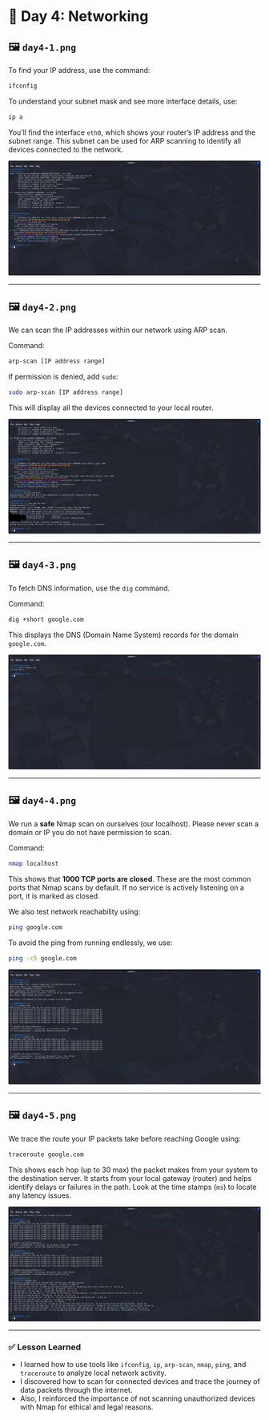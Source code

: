 # 🧠 Day 4: Networking

## 🖼️ `day4-1.png`

To find your IP address, use the command:
```bash
ifconfig
```

To understand your subnet mask and see more interface details, use:
```bash
ip a
```

You’ll find the interface `eth0`, which shows your router’s IP address and the subnet range. This subnet can be used for ARP scanning to identify all devices connected to the network.

![day4-1](./day4-1.png)

---

## 🖼️ `day4-2.png`

We can scan the IP addresses within our network using ARP scan.

Command:
```bash
arp-scan [IP address range]
```
If permission is denied, add `sudo`:
```bash
sudo arp-scan [IP address range]
```
This will display all the devices connected to your local router.

![day4-2](./day4-2.png)

---

## 🖼️ `day4-3.png`

To fetch DNS information, use the `dig` command.

Command:
```bash
dig +short google.com
```
This displays the DNS (Domain Name System) records for the domain `google.com`.

![day4-3](./day4-3.png)

---

## 🖼️ `day4-4.png`

We run a **safe** Nmap scan on ourselves (our localhost). Please never scan a domain or IP you do not have permission to scan.

Command:
```bash
nmap localhost
```

This shows that **1000 TCP ports are closed**. These are the most common ports that Nmap scans by default. If no service is actively listening on a port, it is marked as closed.

We also test network reachability using:

```bash
ping google.com
```

To avoid the ping from running endlessly, we use:
```bash
ping -c5 google.com
```

![day4-4](./day4-4.png)

---

## 🖼️ `day4-5.png`

We trace the route your IP packets take before reaching Google using:

```bash
traceroute google.com
```

This shows each hop (up to 30 max) the packet makes from your system to the destination server. It starts from your local gateway (router) and helps identify delays or failures in the path. Look at the time stamps (`ms`) to locate any latency issues.

![day4-5](./day4-5.png)

---

### ✅ Lesson Learned

- I learned how to use tools like `ifconfig`, `ip`, `arp-scan`, `nmap`, `ping`, and `traceroute` to analyze local network activity.
- I discovered how to scan for connected devices and trace the journey of data packets through the internet.
- Also, I reinforced the importance of not scanning unauthorized devices with Nmap for ethical and legal reasons.

